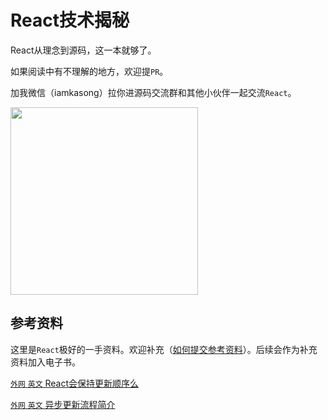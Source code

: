 # React技术揭秘

React从理念到源码，这一本就够了。

如果阅读中有不理解的地方，欢迎提`PR`。

加我微信（iamkasong）拉你进源码交流群和其他小伙伴一起交流`React`。


<img src="https://p1.ssl.qhimg.com/t010ad214e154c33763.png" style="width: 300px" />

## 参考资料

这里是`React`极好的一手资料。欢迎补充（[如何提交参考资料](https://github.com/BetaSu/just-react/wiki/%E5%A6%82%E4%BD%95%E6%8F%90%E4%BA%A4%E5%8F%82%E8%80%83%E8%B5%84%E6%96%99)）。后续会作为补充资料加入电子书。

[`外网` `英文`  React会保持更新顺序么](https://stackoverflow.com/questions/48563650/does-react-keep-the-order-for-state-updates/48610973#48610973)

[`外网` `英文`  异步更新流程简介](https://twitter.com/acdlite/status/978412930973687808)


